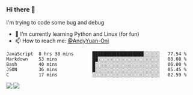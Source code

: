 ### Hi there 👋

I'm trying to code some bug and debug

- 🌱 I’m currently learning Python and Linux (for fun)
- 📫 How to reach me: [@AndyYuan-Oni](https://github.com/AndyYuan-Oni)


<!--START_SECTION:waka-->
```text
JavaScript  8 hrs 38 mins       ███████████████████░░░░░░   77.54 % 
Markdown    53 mins             ██░░░░░░░░░░░░░░░░░░░░░░░   08.08 % 
Bash        40 mins             █░░░░░░░░░░░░░░░░░░░░░░░░   06.00 % 
JSON        36 mins             █░░░░░░░░░░░░░░░░░░░░░░░░   05.45 % 
C           17 mins             ░░░░░░░░░░░░░░░░░░░░░░░░░   02.59 %
```
<!--END_SECTION:waka-->

  <!--**AndyYuan-Oni/AndyYuan-Oni** is a ✨ _special_ ✨ repository because its `README.md` (this file) appears on your GitHub profile.-->
<!--[![Top Langs](https://github-readme-stats.vercel.app/api/top-langs/?username=AndyYUan-Oni&layout=compact)](https://github.com/AndyYUan-Oni/github-readme-stats)-->
<a href="https://github.com/AndyYUan-Oni/github-readme-stats">
  <img align="left" src="https://github-readme-stats.vercel.app/api?username=AndyYUan-Oni&hide=stars" />
</a>
<a href="https://github.com/AndyYUan-Oni/github-readme-stats">
  <img align="left" src="https://github-readme-stats.vercel.app/api/top-langs/?username=AndyYUan-Oni&layout=compact" />
</a>

